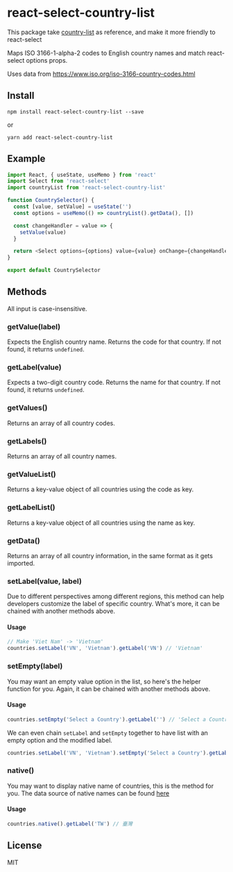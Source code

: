 # react-select-country-list

This package take [country-list](https://github.com/fannarsh/country-list) as reference, and make it more friendly to react-select

Maps ISO 3166-1-alpha-2 codes to English country names and match react-select options props.

Uses data from https://www.iso.org/iso-3166-country-codes.html


## Install

``` cli
npm install react-select-country-list --save
```
or
``` cli
yarn add react-select-country-list
```

## Example

```js
import React, { useState, useMemo } from 'react'
import Select from 'react-select'
import countryList from 'react-select-country-list'

function CountrySelector() {
  const [value, setValue] = useState('')
  const options = useMemo(() => countryList().getData(), [])

  const changeHandler = value => {
    setValue(value)
  }

  return <Select options={options} value={value} onChange={changeHandler} />
}

export default CountrySelector

```


## Methods

All input is case-insensitive.

### getValue(label)

Expects the English country name.
Returns the code for that country.
If not found, it returns `undefined`.

### getLabel(value)

Expects a two-digit country code.
Returns the name for that country.
If not found, it returns `undefined`.

### getValues()

Returns an array of all country codes.

### getLabels()

Returns an array of all country names.

### getValueList()

Returns a key-value object of all countries using the code as key.

### getLabelList()

Returns a key-value object of all countries using the name as key.

### getData()

Returns an array of all country information, in the same format as it gets imported.

### setLabel(value, label)

Due to different perspectives among different regions, this method can help developers customize the label of specific country. What's more, it can be chained with another methods above.

#### Usage
```js
// Make 'Viet Nam' -> 'Vietnam'
countries.setLabel('VN', 'Vietnam').getLabel('VN') // 'Vietnam'
```

### setEmpty(label)

You may want an empty value option in the list, so here's the helper function for you. Again, it can be chained with another methods above.

#### Usage
```js
countries.setEmpty('Select a Country').getLabel('') // 'Select a Country'
```

We can even chain `setLabel` and `setEmpty` together to have list with an empty option and the modified label.
```js
countries.setLabel('VN', 'Vietnam').setEmpty('Select a Country').getLabel('VN') // 'Vietnam'
```

### native()

You may want to display native name of countries, this is the method for you.
The data source of native names can be found [here](https://annexare.github.io/Countries/)

#### Usage
```js
countries.native().getLabel('TW') // 臺灣
```


## License

MIT
